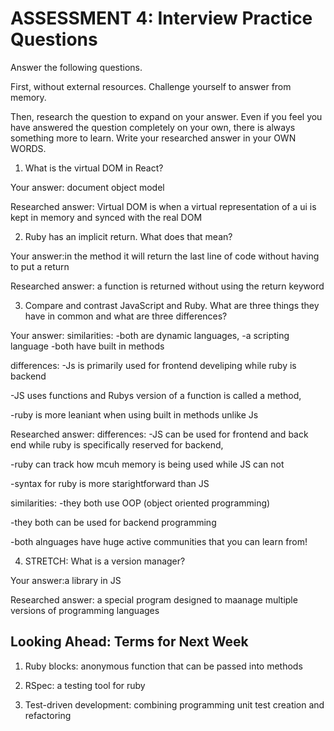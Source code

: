 # ASSESSMENT 4: Interview Practice Questions

Answer the following questions.

First, without external resources. Challenge yourself to answer from memory.

Then, research the question to expand on your answer. Even if you feel you have answered the question completely on your own, there is always something more to learn. Write your researched answer in your OWN WORDS.

1. What is the virtual DOM in React?

Your answer: document object model

Researched answer: Virtual DOM is when a virtual representation of a ui is kept in memory and synced with the real DOM

2. Ruby has an implicit return. What does that mean?

Your answer:in the method it will return the last line of code without having to put a return

Researched answer: a function is returned without using the return keyword

3. Compare and contrast JavaScript and Ruby. What are three things they have in common and what are three differences?

Your answer:
similarities:
-both are dynamic languages,
-a scripting language 
-both have built in methods

differences:
-Js is primarily used for
frontend develiping while ruby is backend

-JS uses functions and Rubys version of a function is called a method,

-ruby is more leaniant when using built in methods unlike Js

Researched answer:
differences:
-JS can be used for frontend and back end while ruby is specifically reserved for backend,

 -ruby can track how mcuh memory is being used while JS can not
 
 -syntax for ruby is more starightforward than JS

 similarities:
 -they both use OOP (object oriented programming)

 -they both can be used for backend programming

 -both alnguages have huge active 
communities that you can learn from!

4. STRETCH: What is a version manager?

Your answer:a library in JS

Researched answer: a special program designed to maanage multiple versions of programming languages

## Looking Ahead: Terms for Next Week

1. Ruby blocks: anonymous function that can be passed into methods

2. RSpec: a testing tool for ruby

3. Test-driven development: combining programming unit test creation and refactoring
